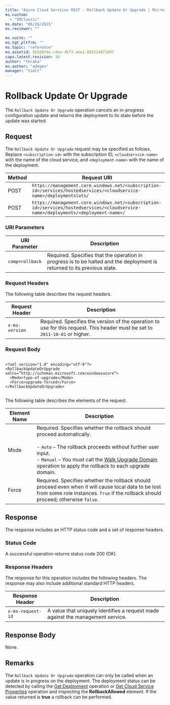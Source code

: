 ```yaml
---
title: "Azure Cloud Services REST - Rollback Update Or Upgrade | Microsoft Docs"
ms.custom: 
  - "VMClassic"
ms.date: "06/28/2015"
ms.reviewer: ""

ms.suite: ""
ms.tgt_pltfrm: ""
ms.topic: "reference"
ms.assetid: 5b5d8f4e-cdee-4b73-a6e1-8b5224071097
caps.latest.revision: 16
author: "thraka"
ms.author: "adegeo"
manager: "timlt"
---
```

# Rollback Update Or Upgrade
The `Rollback Update Or Upgrade` operation cancels an in-progress configuration update and returns the deployment to its state before the update was started.  
  
## Request  
 The `Rollback Update Or Upgrade` request may be specified as follows. Replace `<subscription-id>` with the subscription ID, `<cloudservice-name>` with the name of the cloud service, and `<deployment-name>` with the name of the deployment.  
  
|Method|Request URI|  
|------------|-----------------|  
|POST|`https://management.core.windows.net/<subscription-id>/services/hostedservices/<cloudservice-name>/deploymentslots/`|  
|POST|`https://management.core.windows.net/<subscription-id>/services/hostedservices/<cloudservice-name>/deployments/<deployment-name>/`|  
  
### URI Parameters  
  
|URI Parameter|Description|  
|-------------------|-----------------|  
|`comp=rollback`|Required. Specifies that the operation in progress is to be halted and the deployment is returned to its previous state.|  
  
### Request Headers  
 The following table describes the request headers.  
  
|Request Header|Description|  
|--------------------|-----------------|  
|`x-ms-version`|Required. Specifies the version of the operation to use for this request. This header must be set to `2011-10-01` or higher.|  
  
### Request Body  
  
```  
  
<?xml version="1.0" encoding="utf-8"?>  
<RollbackUpdateOrUpgrade xmlns=”http://schemas.microsoft.com/windowsazure”>  
  <Mode>type-of-upgrade</Mode>  
  <Force>upgrade-forced</Force>  
</RollbackUpdateOrUpgrade>  
  
```  
  
 The following table describes the elements of the request.  
  
|Element Name|Description|  
|-|-|    
|Mode|Required. Specifies whether the rollback should proceed automatically.<br /><br /> -   `Auto` – The rollback proceeds without further user input.<br />-   `Manual` – You must call the [Walk Upgrade Domain](rest-walk-upgrade-domain.md) operation to apply the rollback to each upgrade domain.|  
|Force|Required. Specifies whether the rollback should proceed even when it will cause local data to be lost from some role instances. `True` if the rollback should proceed; otherwise `false`.|  
  
## Response  
 The response includes an HTTP status code and a set of response headers.  
  
### Status Code  
 A successful operation returns status code 200 (OK).  
  
### Response Headers  
 The response for this operation includes the following headers. The response may also include additional standard HTTP headers.  
  
|Response Header|Description|  
|---------------------|-----------------|  
|`x-ms-request-id`|A value that uniquely identifies a request made against the management service.|  
  
## Response Body  
 None.  
  
## Remarks  
 The `Rollback Update Or Upgrade` operation can only be called when an update is in progress on the deployment. The deployment status can be detected by calling the [Get Deployment](rest-get-deployment.md) operation or [Get Cloud Service Properties](rest-get-cloud-service-properties.md) operation and inspecting the **RollbackAllowed** element. If the value returned is **true** a rollback can be performed.